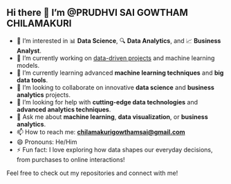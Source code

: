 ## Hi there 👋 I’m @PRUDHVI SAI GOWTHAM CHILAMAKURI

- 👀 I’m interested in 📊 **Data Science**, 🔍 **Data Analytics**, and 📈 **Business Analyst**.
- 🔭 I’m currently working on [data-driven projects](https://github.com/Sai-gowtham1998) and machine learning models.
- 🌱 I’m currently learning advanced **machine learning techniques** and **big data tools**.
- 👯 I’m looking to collaborate on innovative **data science** and **business analytics** projects.
- 🤔 I’m looking for help with **cutting-edge data technologies** and **advanced analytics techniques**.
- 💬 Ask me about **machine learning**, **data visualization**, or **business analytics**.
- 📫 How to reach me: **chilamakurigowthamsai@gmail.com**
- 😄 Pronouns: He/Him
- ⚡ Fun fact: I love exploring how data shapes our everyday decisions, from purchases to online interactions!

Feel free to check out my repositories and connect with me!

